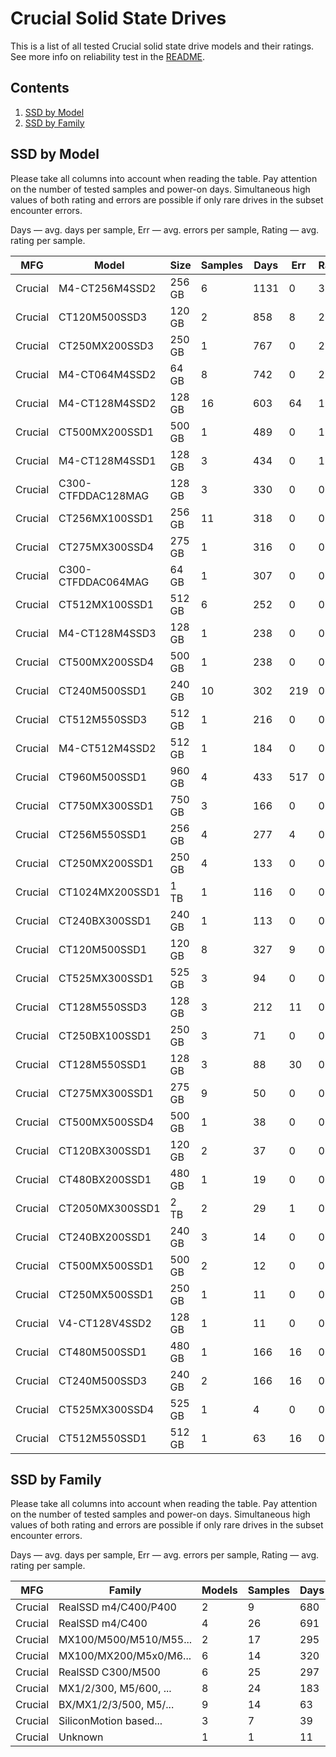 Crucial Solid State Drives
==========================

This is a list of all tested Crucial solid state drive models and their ratings. See
more info on reliability test in the [README](https://github.com/linuxhw/SMART).

Contents
--------

1. [ SSD by Model  ](#ssd-by-model)
2. [ SSD by Family ](#ssd-by-family)

SSD by Model
------------

Please take all columns into account when reading the table. Pay attention on the
number of tested samples and power-on days. Simultaneous high values of both rating
and errors are possible if only rare drives in the subset encounter errors.

Days   — avg. days per sample,
Err    — avg. errors per sample,
Rating — avg. rating per sample.

| MFG       | Model              | Size   | Samples | Days  | Err   | Rating |
|-----------|--------------------|--------|---------|-------|-------|--------|
| Crucial   | M4-CT256M4SSD2     | 256 GB | 6       | 1131  | 0     | 3.10   |
| Crucial   | CT120M500SSD3      | 120 GB | 2       | 858   | 8     | 2.34   |
| Crucial   | CT250MX200SSD3     | 250 GB | 1       | 767   | 0     | 2.10   |
| Crucial   | M4-CT064M4SSD2     | 64 GB  | 8       | 742   | 0     | 2.03   |
| Crucial   | M4-CT128M4SSD2     | 128 GB | 16      | 603   | 64    | 1.59   |
| Crucial   | CT500MX200SSD1     | 500 GB | 1       | 489   | 0     | 1.34   |
| Crucial   | M4-CT128M4SSD1     | 128 GB | 3       | 434   | 0     | 1.19   |
| Crucial   | C300-CTFDDAC128MAG | 128 GB | 3       | 330   | 0     | 0.91   |
| Crucial   | CT256MX100SSD1     | 256 GB | 11      | 318   | 0     | 0.87   |
| Crucial   | CT275MX300SSD4     | 275 GB | 1       | 316   | 0     | 0.87   |
| Crucial   | C300-CTFDDAC064MAG | 64 GB  | 1       | 307   | 0     | 0.84   |
| Crucial   | CT512MX100SSD1     | 512 GB | 6       | 252   | 0     | 0.69   |
| Crucial   | M4-CT128M4SSD3     | 128 GB | 1       | 238   | 0     | 0.65   |
| Crucial   | CT500MX200SSD4     | 500 GB | 1       | 238   | 0     | 0.65   |
| Crucial   | CT240M500SSD1      | 240 GB | 10      | 302   | 219   | 0.62   |
| Crucial   | CT512M550SSD3      | 512 GB | 1       | 216   | 0     | 0.59   |
| Crucial   | M4-CT512M4SSD2     | 512 GB | 1       | 184   | 0     | 0.51   |
| Crucial   | CT960M500SSD1      | 960 GB | 4       | 433   | 517   | 0.49   |
| Crucial   | CT750MX300SSD1     | 750 GB | 3       | 166   | 0     | 0.46   |
| Crucial   | CT256M550SSD1      | 256 GB | 4       | 277   | 4     | 0.40   |
| Crucial   | CT250MX200SSD1     | 250 GB | 4       | 133   | 0     | 0.37   |
| Crucial   | CT1024MX200SSD1    | 1 TB   | 1       | 116   | 0     | 0.32   |
| Crucial   | CT240BX300SSD1     | 240 GB | 1       | 113   | 0     | 0.31   |
| Crucial   | CT120M500SSD1      | 120 GB | 8       | 327   | 9     | 0.26   |
| Crucial   | CT525MX300SSD1     | 525 GB | 3       | 94    | 0     | 0.26   |
| Crucial   | CT128M550SSD3      | 128 GB | 3       | 212   | 11    | 0.20   |
| Crucial   | CT250BX100SSD1     | 250 GB | 3       | 71    | 0     | 0.20   |
| Crucial   | CT128M550SSD1      | 128 GB | 3       | 88    | 30    | 0.17   |
| Crucial   | CT275MX300SSD1     | 275 GB | 9       | 50    | 0     | 0.14   |
| Crucial   | CT500MX500SSD4     | 500 GB | 1       | 38    | 0     | 0.11   |
| Crucial   | CT120BX300SSD1     | 120 GB | 2       | 37    | 0     | 0.10   |
| Crucial   | CT480BX200SSD1     | 480 GB | 1       | 19    | 0     | 0.05   |
| Crucial   | CT2050MX300SSD1    | 2 TB   | 2       | 29    | 1     | 0.04   |
| Crucial   | CT240BX200SSD1     | 240 GB | 3       | 14    | 0     | 0.04   |
| Crucial   | CT500MX500SSD1     | 500 GB | 2       | 12    | 0     | 0.04   |
| Crucial   | CT250MX500SSD1     | 250 GB | 1       | 11    | 0     | 0.03   |
| Crucial   | V4-CT128V4SSD2     | 128 GB | 1       | 11    | 0     | 0.03   |
| Crucial   | CT480M500SSD1      | 480 GB | 1       | 166   | 16    | 0.03   |
| Crucial   | CT240M500SSD3      | 240 GB | 2       | 166   | 16    | 0.03   |
| Crucial   | CT525MX300SSD4     | 525 GB | 1       | 4     | 0     | 0.01   |
| Crucial   | CT512M550SSD1      | 512 GB | 1       | 63    | 16    | 0.01   |

SSD by Family
-------------

Please take all columns into account when reading the table. Pay attention on the
number of tested samples and power-on days. Simultaneous high values of both rating
and errors are possible if only rare drives in the subset encounter errors.

Days   — avg. days per sample,
Err    — avg. errors per sample,
Rating — avg. rating per sample.

| MFG       | Family                 | Models | Samples | Days  | Err   | Rating |
|-----------|------------------------|--------|---------|-------|-------|--------|
| Crucial   | RealSSD m4/C400/P400   | 2      | 9       | 680   | 0     | 1.86   |
| Crucial   | RealSSD m4/C400        | 4      | 26      | 691   | 39    | 1.86   |
| Crucial   | MX100/M500/M510/M55... | 2      | 17      | 295   | 0     | 0.81   |
| Crucial   | MX100/MX200/M5x0/M6... | 6      | 14      | 320   | 156   | 0.56   |
| Crucial   | RealSSD C300/M500      | 6      | 25      | 297   | 93    | 0.48   |
| Crucial   | MX1/2/300, M5/600, ... | 8      | 24      | 183   | 2     | 0.45   |
| Crucial   | BX/MX1/2/3/500, M5/... | 9      | 14      | 63    | 2     | 0.16   |
| Crucial   | SiliconMotion based... | 3      | 7       | 39    | 0     | 0.11   |
| Crucial   | Unknown                | 1      | 1       | 11    | 0     | 0.03   |
